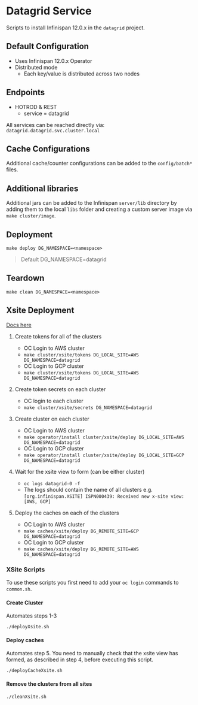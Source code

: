 # Datagrid Service
Scripts to install Infinispan 12.0.x in the `datagrid` project.

## Default Configuration
- Uses Infinispan 12.0.x Operator
- Distributed mode
    - Each key/value is distributed across two nodes

## Endpoints
- HOTROD & REST
    - service = datagrid

All services can be reached directly via:
`datagrid.datagrid.svc.cluster.local`

## Cache Configurations
Additional cache/counter configurations can be added to the `config/batch*` files.

## Additional libraries
Additional jars can be added to the Infinispan `server/lib` directory by adding them to the local `libs` folder and creating a custom server image via `make cluster/image`.

## Deployment
`make deploy DG_NAMESPACE=<namespace>`

>Default DG_NAMESPACE=datagrid

## Teardown
`make clean DG_NAMESPACE=<namespace>`

## Xsite Deployment
[Docs here](https://infinispan.org/docs/infinispan-operator/master/operator.html#automatically_connecting_clusters)

1. Create tokens for all of the clusters
    - OC Login to AWS cluster
    - `make cluster/xsite/tokens DG_LOCAL_SITE=AWS DG_NAMESPACE=datagrid`
    - OC Login to GCP cluster
    - `make cluster/xsite/tokens DG_LOCAL_SITE=AWS DG_NAMESPACE=datagrid`

2. Create token secrets on each cluster
    - OC login to each cluster
    - `make cluster/xsite/secrets DG_NAMESPACE=datagrid`

3. Create cluster on each cluster
    - OC Login to AWS cluster
    - `make operator/install cluster/xsite/deploy DG_LOCAL_SITE=AWS DG_NAMESPACE=datagrid`
    - OC Login to GCP cluster
    - `make operator/install cluster/xsite/deploy DG_LOCAL_SITE=GCP DG_NAMESPACE=datagrid`

4. Wait for the xsite view to form (can be either cluster)
    - `oc logs datagrid-0 -f`
    - The logs should contain the name of all clusters e.g. `[org.infinispan.XSITE] ISPN000439: Received new x-site view: [AWS, GCP]`

5. Deploy the caches on each of the clusters
    - OC Login to AWS cluster
    - `make caches/xsite/deploy DG_REMOTE_SITE=GCP DG_NAMESPACE=datagrid`
    - OC Login to GCP cluster
    - `make caches/xsite/deploy DG_REMOTE_SITE=AWS DG_NAMESPACE=datagrid`

### XSite Scripts
To use these scripts you first need to add your `oc login` commands to `common.sh`.

#### Create Cluster
Automates steps 1-3
```
./deployXsite.sh
```

#### Deploy caches
Automates step 5. You need to manually check that the xsite view has formed, as described in step 4, before executing
this script.
```
./deployCacheXsite.sh
```

#### Remove the clusters from all sites
```
./cleanXsite.sh
```
